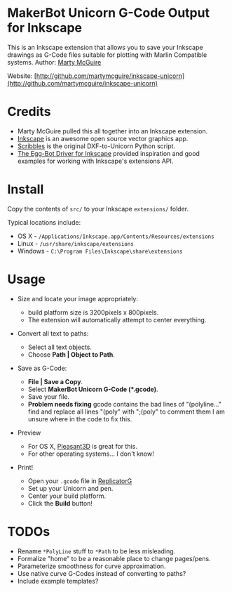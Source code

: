 MakerBot Unicorn G-Code Output for Inkscape
===========================================

This is an Inkscape extension that allows you to save your Inkscape drawings as
G-Code files suitable for plotting with Marlin Compatible systems.
Author: [Marty McGuire](http://github.com/martymcguire)

Website: [http://github.com/martymcguire/inkscape-unicorn](http://github.com/martymcguire/inkscape-unicorn)

Credits
=======

* Marty McGuire pulled this all together into an Inkscape extension.
* [Inkscape](http://www.inkscape.org/) is an awesome open source vector graphics app.
* [Scribbles](https://github.com/makerbot/Makerbot/tree/master/Unicorn/Scribbles%20Scripts) is the original DXF-to-Unicorn Python script.
* [The Egg-Bot Driver for Inkscape](http://code.google.com/p/eggbotcode/) provided inspiration and good examples for working with Inkscape's extensions API.

Install
=======

Copy the contents of `src/` to your Inkscape `extensions/` folder.

Typical locations include:

* OS X - `/Applications/Inkscape.app/Contents/Resources/extensions`
* Linux - `/usr/share/inkscape/extensions`
* Windows - `C:\Program Files\Inkscape\share\extensions`

Usage
=====

* Size and locate your image appropriately:
	* build platform size is 3200pixels x 800pixels.
	* The extension will automatically attempt to center everything.
* Convert all text to paths:
	* Select all text objects.
	* Choose **Path | Object to Path**.
* Save as G-Code:
	* **File | Save a Copy**.
	* Select **MakerBot Unicorn G-Code (\*.gcode)**.
	* Save your file.
	* **Problem needs fixing** gcode contains the bad lines of "(polyline..." find and replace all lines "(poly" with ";(poly" to comment them I am unsure where in the code to fix this.
	
* Preview
	* For OS X, [Pleasant3D](http://www.pleasantsoftware.com/developer/pleasant3d/index.shtml) is great for this.
	* For other operating systems... I don't know!
* Print!
	* Open your `.gcode` file in [ReplicatorG](http://replicat.org/)
	* Set up your Unicorn and pen.
	* Center your build platform.
	* Click the **Build** button!

TODOs
=====

* Rename `*PolyLine` stuff to `*Path` to be less misleading.
* Formalize "home" to be a reasonable place to change pages/pens.
* Parameterize smoothness for curve approximation.
* Use native curve G-Codes instead of converting to paths?
* Include example templates?
